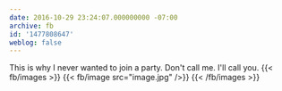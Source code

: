 ```yaml
---
date: 2016-10-29 23:24:07.000000000 -07:00
archive: fb
id: '1477808647'
weblog: false
---
```


This is why I never wanted to join a party. Don't call me. I'll call you.
{{< fb/images >}}
{{< fb/image src="image.jpg" />}}
{{< /fb/images >}}
